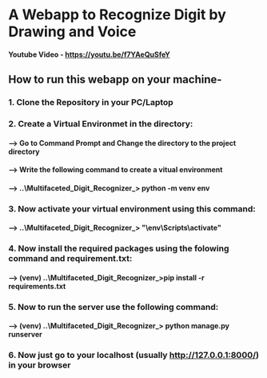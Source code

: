 # A Webapp to Recognize Digit by Drawing and Voice 

#### Youtube Video - https://youtu.be/f7YAeQuSfeY

## How to run this webapp on your machine-
### 1. Clone the Repository in your PC/Laptop
### 2. Create a Virtual Environmet in the directory:
 #### --> Go to Command Prompt and Change the directory to the project directory
 #### --> Write the following command to create a vitual environment
 #### --> ..\Multifaceted_Digit_Recognizer_\> python -m venv env
### 3. Now activate your virtual environment using this command:
 #### --> ..\Multifaceted_Digit_Recognizer_\> "\env\Scripts\activate"
### 4. Now install the required packages using the folowing command and requirement.txt:
 #### --> (venv) ..\Multifaceted_Digit_Recognizer_\>pip install -r requirements.txt
### 5. Now to run the server use the following command:
 #### --> (venv) ..\Multifaceted_Digit_Recognizer_\> python manage.py runserver
### 6. Now just go to your localhost (usually http://127.0.0.1:8000/) in your browser
    

